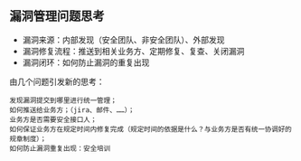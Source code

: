 ## 漏洞管理问题思考
* 漏洞来源：内部发现（安全团队、非安全团队）、外部发现
* 漏洞修复流程：推送到相关业务方、定期修复、复查、关闭漏洞
* 漏洞闭环：如何防止漏洞的重复出现

由几个问题引发新的思考：

```
发现漏洞提交到哪里进行统一管理；
如何推送给业务方；（jira、邮件、……）；
业务方是否需要安全接口人；
如何保证业务方在规定时间内修复完成（规定时间的依据是什么？与业务方是否有统一协调好的规章制度）；
如何防止漏洞重复出现：安全培训
```
